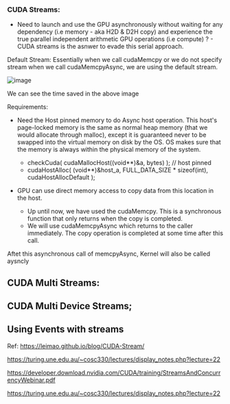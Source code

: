 ### CUDA Streams: 

* Need to launch and use the GPU asynchronously without waiting for any dependency (i.e memory - aka H2D & D2H copy) and experience the true parallel independent arithmetic GPU operations (i.e compute) ? - CUDA streams is the asnwer to evade this serial approach. 

Default Stream: Essentially when we call cudaMemcpy or we do not specify stream when we call cudaMemcpyAsync, we are using the default stream.

![image](https://github.com/user-attachments/assets/702ac27e-b4ed-4812-ac56-d76c604a599f)

We can see the time saved in the above image

Requirements: 
* Need the Host pinned memory to do Async host operation. This host's page-locked memory is the same as normal heap memory (that we would allocate through malloc), except it is guaranteed never to be swapped into the virtual memory on disk by the OS. OS makes sure that the memory is always within the physical memory of the system.

  *   checkCuda( cudaMallocHost((void**)&a, bytes) );      // host pinned
  *   cudaHostAlloc( (void**)&host_a, FULL_DATA_SIZE * sizeof(int), cudaHostAllocDefault );

* GPU can use direct memory access to copy data from this location in the host.
  
  *   Up until now, we have used the cudaMemcpy. This is a synchronous function that only returns when the copy is completed.
  *   We will use cudaMemcpyAsync which returns to the caller immediately. The copy operation is completed at some time after this call.

Aftet this asynchronous call of memcpyAsync, Kernel will also be called aysncly 

## CUDA Multi Streams:  

## CUDA Multi Device Streams; 


## Using Events with streams 



Ref: 
https://leimao.github.io/blog/CUDA-Stream/

https://turing.une.edu.au/~cosc330/lectures/display_notes.php?lecture=22

https://developer.download.nvidia.com/CUDA/training/StreamsAndConcurrencyWebinar.pdf

https://turing.une.edu.au/~cosc330/lectures/display_notes.php?lecture=22


